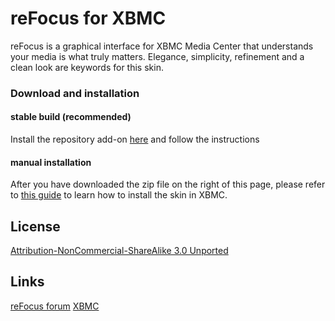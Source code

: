 reFocus for XBMC
============

reFocus is a graphical interface for XBMC Media Center that understands your media is what truly matters. Elegance, simplicity, refinement and a clean look are keywords for this skin.

### Download and installation

#### stable build (recommended)
Install the repository add-on [here](https://github.com/jeroenpardon/xbmc.repo.jeroen/releases
) and follow the instructions

#### manual installation
After you have downloaded the zip file on the right of this page, please refer to [this guide](http://wiki.xbmc.org/index.php?title=HOW-TO:Install_an_Add-on_from_a_zip_file) to learn how to install the skin in XBMC.

## License
[Attribution-NonCommercial-ShareAlike 3.0 Unported](http://creativecommons.org/licenses/by-nc-sa/3.0/)

## Links
[reFocus forum](http://forum.xbmc.org/forumdisplay.php?fid=72)
[XBMC](http://www.xbmc.org/)
